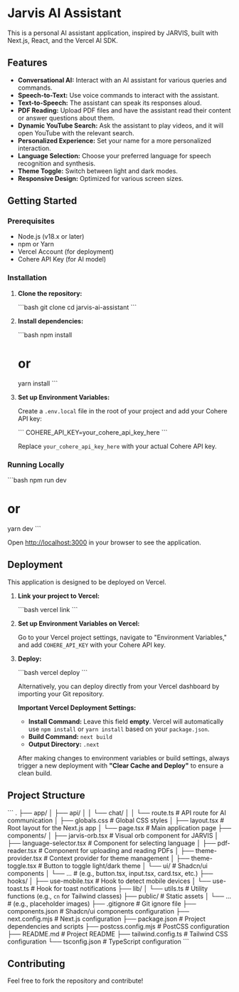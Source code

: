 # Jarvis AI Assistant

This is a personal AI assistant application, inspired by JARVIS, built with Next.js, React, and the Vercel AI SDK.

## Features

-   **Conversational AI:** Interact with an AI assistant for various queries and commands.
-   **Speech-to-Text:** Use voice commands to interact with the assistant.
-   **Text-to-Speech:** The assistant can speak its responses aloud.
-   **PDF Reading:** Upload PDF files and have the assistant read their content or answer questions about them.
-   **Dynamic YouTube Search:** Ask the assistant to play videos, and it will open YouTube with the relevant search.
-   **Personalized Experience:** Set your name for a more personalized interaction.
-   **Language Selection:** Choose your preferred language for speech recognition and synthesis.
-   **Theme Toggle:** Switch between light and dark modes.
-   **Responsive Design:** Optimized for various screen sizes.

## Getting Started

### Prerequisites

-   Node.js (v18.x or later)
-   npm or Yarn
-   Vercel Account (for deployment)
-   Cohere API Key (for AI model)

### Installation

1.  **Clone the repository:**

    \`\`\`bash
    git clone <repository-url>
    cd jarvis-ai-assistant
    \`\`\`

2.  **Install dependencies:**

    \`\`\`bash
    npm install
    # or
    yarn install
    \`\`\`

3.  **Set up Environment Variables:**

    Create a `.env.local` file in the root of your project and add your Cohere API key:

    \`\`\`
    COHERE_API_KEY=your_cohere_api_key_here
    \`\`\`

    Replace `your_cohere_api_key_here` with your actual Cohere API key.

### Running Locally

\`\`\`bash
npm run dev
# or
yarn dev
\`\`\`

Open [http://localhost:3000](http://localhost:3000) in your browser to see the application.

## Deployment

This application is designed to be deployed on Vercel.

1.  **Link your project to Vercel:**

    \`\`\`bash
    vercel link
    \`\`\`

2.  **Set up Environment Variables on Vercel:**

    Go to your Vercel project settings, navigate to "Environment Variables," and add `COHERE_API_KEY` with your Cohere API key.

3.  **Deploy:**

    \`\`\`bash
    vercel deploy
    \`\`\`

    Alternatively, you can deploy directly from your Vercel dashboard by importing your Git repository.

    **Important Vercel Deployment Settings:**

    *   **Install Command:** Leave this field **empty**. Vercel will automatically use `npm install` or `yarn install` based on your `package.json`.
    *   **Build Command:** `next build`
    *   **Output Directory:** `.next`

    After making changes to environment variables or build settings, always trigger a new deployment with **"Clear Cache and Deploy"** to ensure a clean build.

## Project Structure

\`\`\`
.
├── app/
│   ├── api/
│   │   └── chat/
│   │       └── route.ts        # API route for AI communication
│   ├── globals.css             # Global CSS styles
│   ├── layout.tsx              # Root layout for the Next.js app
│   └── page.tsx                # Main application page
├── components/
│   ├── jarvis-orb.tsx          # Visual orb component for JARVIS
│   ├── language-selector.tsx   # Component for selecting language
│   ├── pdf-reader.tsx          # Component for uploading and reading PDFs
│   ├── theme-provider.tsx      # Context provider for theme management
│   ├── theme-toggle.tsx        # Button to toggle light/dark theme
│   └── ui/                     # Shadcn/ui components
│       └── ...                 # (e.g., button.tsx, input.tsx, card.tsx, etc.)
├── hooks/
│   ├── use-mobile.tsx          # Hook to detect mobile devices
│   └── use-toast.ts            # Hook for toast notifications
├── lib/
│   └── utils.ts                # Utility functions (e.g., `cn` for Tailwind classes)
├── public/                     # Static assets
│   └── ...                     # (e.g., placeholder images)
├── .gitignore                  # Git ignore file
├── components.json             # Shadcn/ui components configuration
├── next.config.mjs             # Next.js configuration
├── package.json                # Project dependencies and scripts
├── postcss.config.mjs          # PostCSS configuration
├── README.md                   # Project README
├── tailwind.config.ts          # Tailwind CSS configuration
└── tsconfig.json               # TypeScript configuration
\`\`\`

## Contributing

Feel free to fork the repository and contribute!
